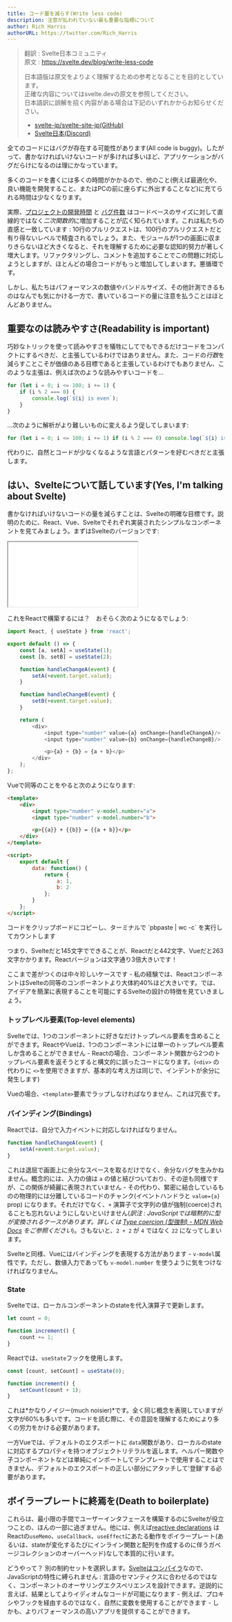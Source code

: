 ```yaml
---
title: コード量を減らす(Write less code)
description: 注意が払われていない最も重要な指標について
author: Rich Harris
authorURL: https://twitter.com/Rich_Harris
---
```

> 翻訳 : Svelte日本コミュニティ  
> 原文 : https://svelte.dev/blog/write-less-code
> 
> 日本語版は原文をよりよく理解するための参考となることを目的としています。  
> 正確な内容についてはsvelte.devの原文を参照してください。  
> 日本語訳に誤解を招く内容がある場合は下記のいずれかからお知らせください。
> - [svelte-jp/svelte-site-jp(GitHub)](https://github.com/svelte-jp/svelte-site-jp)
> - [Svelte日本(Discord)](https://discord.com/invite/YTXq3ZtBbx)

全てのコードにはバグが存在する可能性があります(All code is buggy)。したがって、書かなければいけないコードが多ければ多いほど、アプリケーションがバグだらけになるのは理にかなっています。

多くのコードを書くには多くの時間がかかるので、他のこと(例えば最適化や、良い機能を開発すること、またはPCの前に座らずに外出することなど)に充てられる時間は少なくなります。

実際、[プロジェクトの開発時間](https://blog.codinghorror.com/diseconomies-of-scale-and-lines-of-code/) と [バグ件数](https://www.mayerdan.com/ruby/2012/11/11/bugs-per-line-of-code-ratio) はコードベースのサイズに対して直線的ではなく*二次関数的*に増加することが広く知られています。これは私たちの直感と一致しています : 10行のプルリクエストは、100行のプルリクエストだと有り得ないレベルで精査されるでしょう。また、モジュールが1つの画面に収まりきらないほど大きくなると、それを理解するために必要な認知的努力が著しく増大します。リファクタリングし、コメントを追加することでこの問題に対応しようとしますが、ほとんどの場合コードがもっと増加してしまいます。悪循環です。

しかし、私たちはパフォーマンスの数値やバンドルサイズ、その他計測できるものはなんでも気にかける一方で、書いているコードの量に注意を払うことはほとんどありません。


## 重要なのは読みやすさ(Readability is important)

巧妙なトリックを使って読みやすさを犠牲にしてでもできるだけコードをコンパクトにするべきだ、と主張しているわけではありません。また、コードの*行数*を減らすことこそが価値のある目標であると主張しているわけでもありません、このような主張は、例えば次のような読みやすいコードを…

```js
for (let i = 0; i <= 100; i += 1) {
	if (i % 2 === 0) {
		console.log(`${i} is even`);
	}
}
```

…次のように解析がより難しいものに変えるよう促してしまいます:

```js
for (let i = 0; i <= 100; i += 1) if (i % 2 === 0) console.log(`${i} is even`);
```

代わりに、自然とコードが少なくなるような言語とパターンを好むべきだと主張します。


## はい、Svelteについて話しています(Yes, I'm talking about Svelte)

書かなければいけないコードの量を減らすことは、Svelteの明確な目標です。説明のために、React、Vue、Svelteでそれぞれ実装されたシンプルなコンポーネントを見てみましょう。まずはSvelteのバージョンです:

<div class="max">
	<iframe
		title="Simple component example"
		src="/repl/embed?example=blog-write-less-code"
		scrolling="no"
	></iframe>
</div>

これをReactで構築するには？　おそらく次のようになるでしょう:

```js
import React, { useState } from 'react';

export default () => {
	const [a, setA] = useState(1);
	const [b, setB] = useState(2);

	function handleChangeA(event) {
		setA(+event.target.value);
	}

	function handleChangeB(event) {
		setB(+event.target.value);
	}

	return (
		<div>
			<input type="number" value={a} onChange={handleChangeA}/>
			<input type="number" value={b} onChange={handleChangeB}/>

			<p>{a} + {b} = {a + b}</p>
		</div>
	);
};
```

Vueで同等のことをやると次のようになります:

```html
<template>
	<div>
		<input type="number" v-model.number="a">
		<input type="number" v-model.number="b">

		<p>{{a}} + {{b}} = {{a + b}}</p>
	</div>
</template>

<script>
	export default {
		data: function() {
			return {
				a: 1,
				b: 2
			};
		}
	};
</script>
```

<aside>
	<p>コードをクリップボードにコピーし、ターミナルで `pbpaste | wc -c` を実行してカウントします</p>
</aside>

つまり、Svelteだと145文字でできることが、Reactだと442文字、Vueだと263文字かかります。Reactバージョンは文字通り3倍大きいです！

ここまで差がつくのは中々珍しいケースです - 私の経験では、ReactコンポーネントはSvelteの同等のコンポーネントより大体約40%ほど大きいです。では、アイデアを簡潔に表現することを可能にするSvelteの設計の特徴を見ていきましょう。


### トップレベル要素(Top-level elements)

Svelteでは、1つのコンポーネントに好きなだけトップレベル要素を含めることができます。ReactやVueは、1つのコンポーネントには単一のトップレベル要素しか含めることができません - Reactの場合、コンポーネント関数から2つのトップレベル要素を返そうとすると構文的に誤ったコードになります。(`<div>` の代わりに `<>`を使用できますが、基本的な考え方は同じで、インデントが余分に発生します)

Vueの場合、`<template>`要素でラップしなければなりません、これは冗長です。


### バインディング(Bindings)

Reactでは、自分で入力イベントに対応しなければなりません。

```js
function handleChangeA(event) {
	setA(+event.target.value);
}
```

これは退屈で画面上に余分なスペースを取るだけでなく、余分なバグを生みかねません。概念的には、入力の値は `a` の値と結びついており、その逆も同様ですが、この関係が綺麗に表現されていません - その代わり、緊密に結合しているものの物理的には分離しているコードのチャンク(イベントハンドラと `value={a}` prop) になります。それだけでなく、`+` 演算子で文字列の値が強制(coerce)されることも忘れないようにしないといけません(*訳注 : JavaScriptでは暗黙的に型が変換されるケースがあります。詳しくは [Type coercion (型強制) - MDN Web Docs](https://developer.mozilla.org/ja/docs/Glossary/Type_coercion) をご参照ください*)。さもないと、`2 + 2` が `4` ではなく `22` になってしまいます。

Svelteと同様、Vueにはバインディングを表現する方法があります - `v-model`属性です。ただし、数値入力であっても `v-model.number` を使うように気をつけなければなりません。


### State

Svelteでは、ローカルコンポーネントのstateを代入演算子で更新します。

```js
let count = 0;

function increment() {
	count += 1;
}
```

Reactでは、`useState`フックを使用します。

```js
const [count, setCount] = useState(0);

function increment() {
	setCount(count + 1);
}
```

これは*かなりノイジー(much noisier)*です。全く同じ概念を表現していますが文字が60%も多いです。コードを読む際に、その意図を理解するためにより多くの労力をかける必要があります。

一方Vueでは、デフォルトのエクスポートに `data`関数があり、ローカルのstateに対応するプロパティを持つオブジェクトリテラルを返します。ヘルパー関数や子コンポーネントなどは単純にインポートしてテンプレートで使用することはできません、デフォルトのエクスポートの正しい部分にアタッチして'登録'する必要があります。


## ボイラープレートに終焉を(Death to boilerplate)

これらは、最小限の手間でユーザーインタフェースを構築するのにSvelteが役立つことの、ほんの一部に過ぎません。他には、例えば[reactive declarations](/tutorial/reactive-declarations) はReactの`useMemo`、`useCallback`、`useEffect`にあたる動作をボイラープレート(あるいは、stateが変化するたびにインライン関数と配列を作成するのに伴うガベージコレクションのオーバーヘッド)なしで本質的に行います。

どうやって？ 別の制約セットを選択します。[Svelteはコンパイラ](/blog/frameworks-without-the-framework)なので、JavaScriptの特性に縛られません : 言語のセマンティクスに合わせるのではなく、コンポーネントのオーサリングエクスペリエンスを設計できます。逆説的に言えば、結果としてよりイディオムなコードが可能になります - 例えば、プロキシやフックを経由するのではなく、自然に変数を使用することができます - しかも、よりパフォーマンスの高いアプリを提供することができます。

